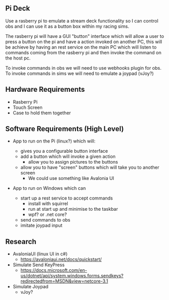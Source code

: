 Pi Deck
---------

Use a rasberry pi to emulate a stream deck functionality so I can control obs and I can use it as a button box within my racing sims.

The rasberry pi will have a GUI "button" interface which will allow a user to press a button on the pi and have a action invoked on another PC, this will be achieve by having an rest service on the main PC which will listen to commands coming from the rasberry pi and then invoke the command on the host pc.

To invoke commands in obs we will need to use webhooks plugin for obs.
To invoke commands in sims we will need to emulate a joypad (vJoy?)


Hardware Requirements
-----------------------------------
 * Rasberry Pi
 * Touch Screen
 * Case to hold them together


Software Requirements (High Level)
-----------------------------------
* App to run on the Pi (linux?) which will:
  * gives you a configurable button interface
  * add a button which will invoke a given action
    * allow you to assign pictures to the buttons
  * allow you to have "screen" buttons which will take you to another screen
    * We could use something like Avalonia UI

* App to run on Windows which can
  * start up a rest service to accept commands
    * install with squirrel
    * run at start up and minimise to the taskbar
    * wpf? or .net core?
  * send commands to obs
  * imitate joypad input


Research
----------------------------------
* AvaloniaUI (linux UI in c#)
  * https://avaloniaui.net/docs/quickstart/
* Simulate Send KeyPress
  * https://docs.microsoft.com/en-us/dotnet/api/system.windows.forms.sendkeys?redirectedfrom=MSDN&view=netcore-3.1
* Simulate Joypad
  * vJoy?
